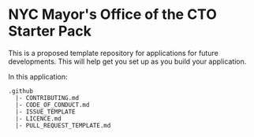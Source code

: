 # NYC Mayor's Office of the CTO Starter Pack

This is a proposed template repository for applications for future developments. This will help get you set up as you build your application.

In this application:

```
.github
  |- CONTRIBUTING.md
  |- CODE_OF_CONDUCT.md
  |- ISSUE_TEMPLATE
  |- LICENCE.md
  |- PULL_REQUEST_TEMPLATE.md

```